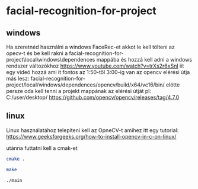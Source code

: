 # facial-recognition-for-project
## windows
Ha szeretnéd használni a windows FaceRec-et akkot le kell tölteni az opecv-t és be kell rakni a facial-recognition-for-project\local\windows\dependences mappába
és hozzá kell adni a windows rendszer változókhoz
https://www.youtube.com/watch?v=trXs2r6xSnI iit egy videó hozzá
ami it fontos az 1:50-től 3:00-ig van 
az opencv elérési útja más lesz: 
facial-recognition-for-project/local/windows/dependences/opencv/build/x64/vc16/bin/
elötte persze oda kell tenni a projekt mappának az elérési útját pl:
C:/user/desktop/
https://github.com/opencv/opencv/releases/tag/4.7.0

## linux
Linux használatához telepíteni kell az OpneCV-t amihez itt egy tutorial:
https://www.geeksforgeeks.org/how-to-install-opencv-in-c-on-linux/

utánna futtatni kell a cmak-et
``` bash
cmake .
```

``` bash 
make
```

``` bash
./main
```
